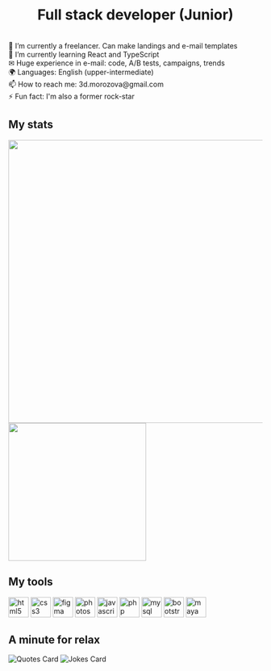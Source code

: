 <h1 align="center">Full stack developer (Junior)</h1>
<br> 🔭 I’m currently a freelancer. Can make landings and e-mail templates
<br> 🌱 I’m currently learning React and TypeScript
<br> ✉  Huge experience in e-mail: code, A/B tests, campaigns, trends
<br> 🌍 Languages: English (upper-intermediate)
<br> 📫 How to reach me: 3d.morozova@gmail.com
<br> ⚡ Fun fact: I'm also a former rock-star

<h2 align="left">My stats</h2>
<div>
        <img src="http://github-profile-summary-cards.vercel.app/api/cards/profile-details?username=git-morozova&theme=github" width="561"/>
        <img src="http://github-profile-summary-cards.vercel.app/api/cards/repos-per-language?username=git-morozova&theme=github"  width="273"/>
</div>
        
<h2 align="left">My tools</h2>
<div>
        <img src="https://cdn.jsdelivr.net/gh/devicons/devicon@latest/icons/html5/html5-original-wordmark.svg" width="auto" height="40"  alt="html5"/>        
        <img src="https://cdn.jsdelivr.net/gh/devicons/devicon@latest/icons/css3/css3-original-wordmark.svg"  width="auto" height="40"  alt="css3"/>
        <img src="https://cdn.jsdelivr.net/gh/devicons/devicon@latest/icons/figma/figma-original.svg"  width="auto" height="40"  alt="figma"/>
        <img src="https://cdn.jsdelivr.net/gh/devicons/devicon@latest/icons/photoshop/photoshop-original.svg"  width="auto" height="40"  alt="photoshop"/>
        <img src="https://cdn.jsdelivr.net/gh/devicons/devicon@latest/icons/javascript/javascript-original.svg"  width="auto" height="40"  alt="javascript"/>
        <img src="https://cdn.jsdelivr.net/gh/devicons/devicon@latest/icons/php/php-original.svg"  width="auto" height="40"  alt="php"/>
        <img src="https://cdn.jsdelivr.net/gh/devicons/devicon@latest/icons/mysql/mysql-original-wordmark.svg"  width="auto" height="40"  alt="mysql"/>
        <img src="https://cdn.jsdelivr.net/gh/devicons/devicon@latest/icons/bootstrap/bootstrap-original-wordmark.svg"  width="auto" height="40"  alt="bootstrap"/>
        <img src="https://cdn.jsdelivr.net/gh/devicons/devicon@latest/icons/maya/maya-original-wordmark.svg"  width="auto" height="40"  alt="maya"/>
        
            
            
            
          
          
          
          
          
          
          
          
          
</div>

<h2 align="left">A minute for relax</h2>  
<div>
        <img src="https://quotes-github-readme.vercel.app/api?type=horizontal" alt="Quotes Card" />
        <img src="https://readme-jokes.vercel.app/api?theme=graywhite" alt="Jokes Card" />
</div>
